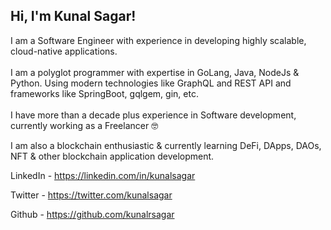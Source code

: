 <h2> Hi, I'm Kunal Sagar! </h2>
I am a Software Engineer with experience in developing highly scalable, cloud-native applications.
<br /><br/>
I am a polyglot programmer with expertise in GoLang, Java, NodeJs & Python. Using modern technologies like GraphQL and REST API and frameworks like SpringBoot, gqlgem, gin, etc.
<br /><br />
I have more than a decade plus experience in Software development, currently working as a Freelancer 🤓

I am also a blockchain enthusiastic & currently learning DeFi, DApps, DAOs, NFT & other blockchain application development.

LinkedIn - https://linkedin.com/in/kunalsagar

Twitter - https://twitter.com/kunalsagar

Github - https://github.com/kunalrsagar
